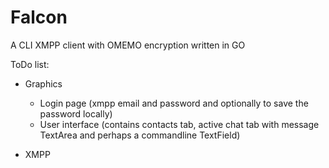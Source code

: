 # Falcon

A CLI XMPP client with OMEMO encryption written in GO

ToDo list:
* Graphics
    * Login page (xmpp email and password and optionally to save the password locally)
    * User interface (contains contacts tab, active chat tab with message TextArea and
    perhaps a commandline TextField)

* XMPP
